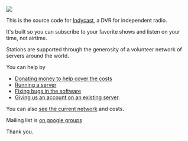 <img src=https://raw.githubusercontent.com/kristopolous/DRR/master/indycast.net/images/gh-header_4.png>

This is the source code for [Indycast](http://indycast.net), a DVR for independent radio. 

It's built so you can subscribe to your favorite shows and listen on your time, not airtime.

Stations are supported through the generosity of a volunteer network of servers around the world.

You can help by

 * [Donating money to help cover the costs](https://github.com/kristopolous/DRR/wiki/Donating-Money)
 * [Running a server](https://github.com/kristopolous/DRR/wiki/Join-the-Federation)
 * [Fixing bugs in the software](https://github.com/kristopolous/DRR/issues)
 * [Giving us an account on an existing server](https://github.com/kristopolous/DRR/wiki/Donating-Servers).

You can also [see the current network](https://github.com/kristopolous/DRR/wiki/Current-Architecture) and costs.

Mailing list is [on google groups](https://groups.google.com/forum/#!forum/indycast)

Thank you.

